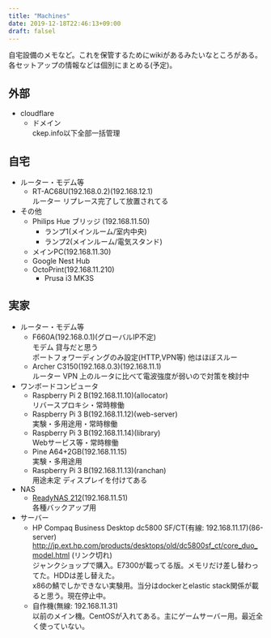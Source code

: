 ```yaml
---
title: "Machines"
date: 2019-12-18T22:46:13+09:00
draft: falsel
---
```

自宅設備のメモなど。これを保管するためにwikiがあるみたいなところがある。各セットアップの情報などは個別にまとめる(予定)。

## 外部
* cloudflare
    * ドメイン  
    ckep.info以下全部一括管理

## 自宅
* ルーター・モデム等
  * RT-AC68U(192.168.0.2)(192.168.12.1)  
    ルーター リプレース完了して放置されてる
* その他
  * Philips Hue ブリッジ (192.168.11.50)
    * ランプ1(メインルーム/室内中央)
    * ランプ2(メインルーム/電気スタンド)
  * メインPC(192.168.11.30)
  * Google Nest Hub
  * OctoPrint(192.168.11.210)
    * Prusa i3 MK3S

## 実家
* ルーター・モデム等
  * F660A(192.168.0.1)(グローバルIP不定)  
    モデム 貸与だと思う  
    ポートフォワーディングのみ設定(HTTP,VPN等) 他はほぼスルー
  * Archer C3150(192.168.0.3)(192.168.11.1)  
    ルーター VPN 上のルータに比べて電波強度が弱いので対策を検討中
* ワンボードコンピュータ
  * Raspberry Pi 2 B(192.168.11.10)(allocator)  
    リバースプロキシ・常時稼働
  * Raspberry Pi 3 B(192.168.11.12)(web-server)  
    実験・多用途用・常時稼働
  * Raspberry Pi 3 B(192.168.11.14)(library)  
    Webサービス等・常時稼働
  * Pine A64+2GB(192.168.11.15)  
    実験・多用途用
  * Raspberry Pi 3 B(192.168.11.13)(ranchan)  
    用途未定 ディスプレイを付けてある
* NAS
  * [ReadyNAS 212](/machines/readynas212)(192.168.11.51)  
    各種バックアップ用
* サーバー
  * HP Compaq Business Desktop dc5800 SF/CT(有線: 192.168.11.17)(86-server)  
    http://jp.ext.hp.com/products/desktops/old/dc5800sf_ct/core_duo_model.html (リンク切れ)  
    ジャンクショップで購入。E7300が載ってる版。メモリだけ差し替わってた。HDDは差し替えた。  
    x86の鯖でしかできない実験用。当分はdockerとelastic stack関係が載ると思う。現在停止中。
  * 自作機(無線: 192.168.11.31)  
    以前のメイン機。CentOSが入れてある。主にゲームサーバー用。最近全く使っていない。
